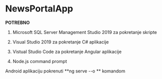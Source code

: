 # NewsPortalApp

**POTREBNO**
  1) Microsoft SQL Server Management Studio 2019 za pokretanje skripte

  2) Visual Studio 2019 za pokretanje C# aplikacije

  3) Vistual Studio Code za pokretanje Angular aplikacije

  4) Node.js command prompt
  
  Android aplikaciju pokrenuti **ng serve --o ** komandom
